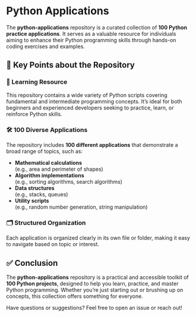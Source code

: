# Python Applications

The **python-applications** repository is a curated collection of **100 Python practice applications**. It serves as a valuable resource for individuals aiming to enhance their Python programming skills through hands-on coding exercises and examples.

## 🔑 Key Points about the Repository

### 🧠 Learning Resource
This repository contains a wide variety of Python scripts covering fundamental and intermediate programming concepts. It’s ideal for both beginners and experienced developers seeking to practice, learn, or reinforce Python skills.

### 🛠️ 100 Diverse Applications
The repository includes **100 different applications** that demonstrate a broad range of topics, such as:

- **Mathematical calculations**  
  (e.g., area and perimeter of shapes)
- **Algorithm implementations**  
  (e.g., sorting algorithms, search algorithms)
- **Data structures**  
  (e.g., stacks, queues)
- **Utility scripts**  
  (e.g., random number generation, string manipulation)

### 🗂️ Structured Organization
Each application is organized clearly in its own file or folder, making it easy to navigate based on topic or interest.

## ✅ Conclusion

The **python-applications** repository is a practical and accessible toolkit of **100 Python projects**, designed to help you learn, practice, and master Python programming. Whether you’re just starting out or brushing up on concepts, this collection offers something for everyone.

Have questions or suggestions? Feel free to open an issue or reach out!
